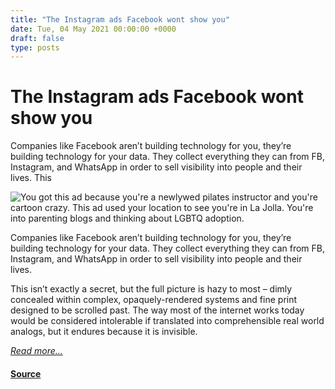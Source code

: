 ```yaml
---
title: "The Instagram ads Facebook wont show you"
date: Tue, 04 May 2021 00:00:00 +0000
draft: false
type: posts
---
```

# The Instagram ads Facebook wont show you





 Companies like Facebook aren’t building technology for you, they’re building technology for your data. They collect everything they can from FB, Instagram, and WhatsApp in order to sell visibility into people and their lives. This

![You got this ad because you're a newlywed pilates instructor and you're cartoon crazy. This ad used your location to see you're in La Jolla. You're into parenting blogs and thinking about LGBTQ adoption.](/blog/images/ig-pilates.png)

Companies like Facebook aren’t building technology for you, they’re building technology for your data. They collect everything they can from FB, Instagram, and WhatsApp in order to sell visibility into people and their lives.

This isn’t exactly a secret, but the full picture is hazy to most – dimly concealed within complex, opaquely-rendered systems and fine print designed to be scrolled past. The way most of the internet works today would be considered intolerable if translated into comprehensible real world analogs, but it endures because it is invisible.

[_Read more..._](https://signal.org/blog/the-instagram-ads-you-will-never-see/)

#### [Source](https://signal.org/blog/the-instagram-ads-you-will-never-see/)

